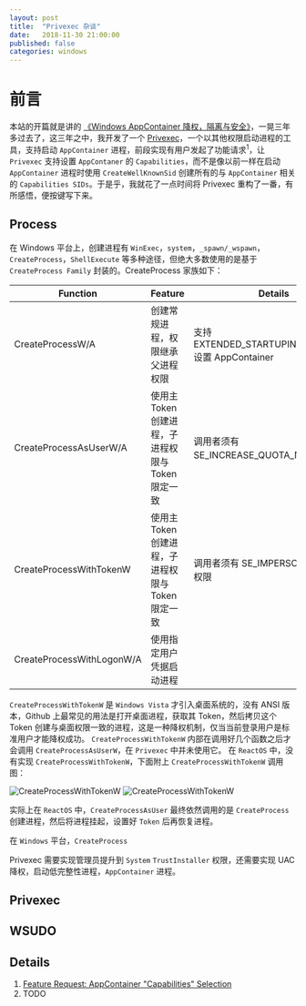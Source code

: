 ```yaml
---
layout: post
title:  "Privexec 杂谈"
date:   2018-11-30 21:00:00
published: false
categories: windows
---
```


# 前言

本站的开篇就是讲的 [《Windows AppContainer 降权，隔离与安全》](https://forcemz.net/container/2015/06/12/AppContainer/)，一晃三年多过去了，这三年之中，我开发了一个 [Privexec](https://github.com/M2Team/Privexec)，一个以其他权限启动进程的工具，支持启动 `AppContainer` 进程，前段实现有用户发起了功能请求<sup>1</sup>，让 `Privexec` 支持设置 `AppContaner` 的 `Capabilities`，而不是像以前一样在启动 `AppContainer` 进程时使用 `CreateWellKnownSid` 创建所有的与 `AppContainer` 相关的 `Capabilities SIDs`。于是乎，我就花了一点时间将 Privexec 重构了一番，有所感悟，便按键写下来。

## Process

在 Windows 平台上，创建进程有 `WinExec`，`system`，`_spawn/_wspawn`，`CreateProcess`，`ShellExecute` 等多种途径，但绝大多数使用的是基于`CreateProcess Family` 封装的。CreateProcess 家族如下：

|Function|Feature|Details|
|---|---|---|
|CreateProcessW/A|创建常规进程，权限继承父进程权限|支持 EXTENDED_STARTUPINFO_PRESENT 设置 AppContainer|
|CreateProcessAsUserW/A|使用主 Token 创建进程，子进程权限与 Token 限定一致|调用者须有 SE_INCREASE_QUOTA_NAME 权限|
|CreateProcessWithTokenW|使用主 Token 创建进程，子进程权限与 Token 限定一致|调用者须有 SE_IMPERSONATE_NAME 权限|
|CreateProcessWithLogonW/A|使用指定用户凭据启动进程||

`CreateProcessWithTokenW` 是 `Windows Vista` 才引入桌面系统的，没有 ANSI 版本，Github 上最常见的用法是打开桌面进程，获取其 Token，然后拷贝这个 Token 创建与桌面权限一致的进程，这是一种降权机制，仅当当前登录用户是标准用户才能降权成功。
`CreateProcessWithTokenW` 内部在调用好几个函数之后才会调用 `CreateProcessAsUserW`，在 `Privexec` 中并未使用它。
在 `ReactOS` 中，没有实现 `CreateProcessWithTokenW`，下面附上 `CreateProcessWithTokenW` 调用图：

![CreateProcessWithTokenW](https://i.imgur.com/V51b0vx.png)
![CreateProcessWithTokenW](https://i.stack.imgur.com/Vn7Qe.png)

实际上在 `ReactOS` 中，`CreateProcessAsUser` 最终依然调用的是 `CreateProcess` 创建进程，然后将进程挂起，设置好 `Token` 后再恢复进程。

在 `Windows` 平台，`CreateProcess`

Privexec 需要实现管理员提升到 `System` `TrustInstaller` 权限，还需要实现 UAC 降权，启动低完整性进程，`AppContainer` 进程。

<!-- 通过计划任务降权或者 UAC 提权都是无法继承调用者的进程句柄的，这是由于实际上调用者分别是 `taskschd` 服务和 `` -->

<!-- AicLaunchAdminProcess-->
## Privexec


## WSUDO


## Details

1.   [Feature Request: AppContainer "Capabilities" Selection](https://github.com/M2Team/Privexec/issues/2)
2.   TODO